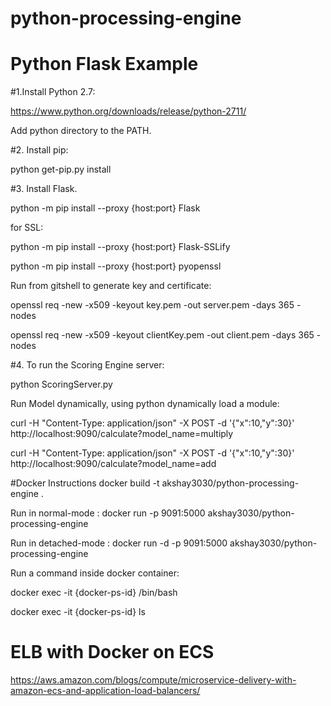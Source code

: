 # python-processing-engine

# Python Flask Example

#1.Install Python 2.7:

https://www.python.org/downloads/release/python-2711/

Add python directory to the PATH.


#2. Install pip:

python get-pip.py install

#3. Install Flask.

python -m pip install --proxy {host:port} Flask

for SSL:

python -m pip install --proxy {host:port} Flask-SSLify

python -m pip install --proxy {host:port} pyopenssl

Run from gitshell to generate key and certificate:

openssl req -new -x509 -keyout key.pem -out server.pem -days 365 -nodes

openssl req -new -x509 -keyout clientKey.pem -out client.pem -days 365 -nodes

#4. To run the Scoring Engine server:

python ScoringServer.py

Run Model dynamically, using python dynamically load a module:

curl -H "Content-Type: application/json" -X POST -d '{"x":10,"y":30}' http://localhost:9090/calculate?model_name=multiply

curl -H "Content-Type: application/json" -X POST -d '{"x":10,"y":30}' http://localhost:9090/calculate?model_name=add

#Docker Instructions
docker build -t akshay3030/python-processing-engine .

Run in normal-mode : docker run -p 9091:5000 akshay3030/python-processing-engine

Run in detached-mode : docker run -d -p 9091:5000 akshay3030/python-processing-engine


Run a command inside docker container:

docker exec -it {docker-ps-id} /bin/bash

docker exec -it {docker-ps-id} ls


# ELB with Docker on ECS
https://aws.amazon.com/blogs/compute/microservice-delivery-with-amazon-ecs-and-application-load-balancers/
